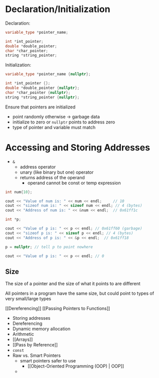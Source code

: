 # Declaration/Initialization

Declaration:

```cpp
variable_type *pointer_name;

int *int_pointer;
double *double_pointer;
char *char_pointer;
string *string_pointer;
```

Initialization:

```cpp
variable_type *pointer_name {nullptr};

int *int_pointer {};
double *double_pointer {nullptr};
char *char_pointer {nullptr};
string *string_pointer {nullptr};
```

Ensure that pointers are initialized
- point randomly otherwise -> garbage data
- initialize to zero or `nullptr` points to address zero
- type of pointer and variable must match

# Accessing and Storing Addresses

- `&`
	- address operator
	- unary (like binary but one) operator
	- returns address of the operand
		- operand cannot be const or temp expression
	
```cpp
int num{10};

cout << "Value of num is: " << num << endl; 	// 10
cout << "sizeof num is: " << sizeof num << endl; // 4 (bytes)
cout << "Address of num is: " << &num << endl; 	// 0x61ff1c
```

```cpp
int *p;

cout << "Value of p is: " << p << endl; // 0x61ff60 (garbage)
cout << "sizeof p is: " << sizeof p << endl; // 4 (bytes)
cout << "Address of p is: " << &p << endl; 	// 0x61ff18

p = nullptr; // tell p to point nowhere

cout << "Value of p is: " << p << endl; // 0
```

## Size

The size of a pointer and the size of what it points to are different

All pointers in a program have the same size, but could point to types of very small/large types

[[Dereferencing]]
[[Passing Pointers to Functions]]
- Storing addresses
- Dereferencing
- Dynamic memory allocation
- Arithmetic
- [[Arrays]]
- [[Pass by Reference]]
- `const`
- Raw vs. Smart Pointers
	- smart pointers safer to use
		- [[Object-Oriented Programming (OOP) | OOP]]
	- 
